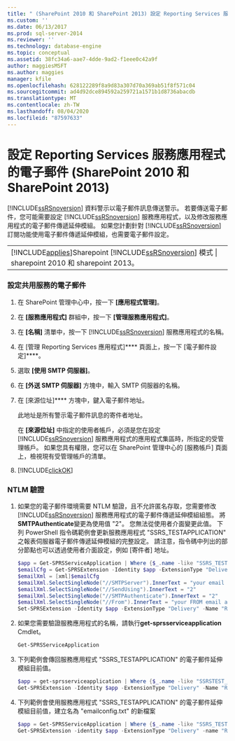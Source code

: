 ```yaml
---
title: " (SharePoint 2010 和 SharePoint 2013) 設定 Reporting Services 服務應用程式的電子郵件 |Microsoft Docs"
ms.custom: ''
ms.date: 06/13/2017
ms.prod: sql-server-2014
ms.reviewer: ''
ms.technology: database-engine
ms.topic: conceptual
ms.assetid: 38fc34a6-aae7-4dde-9ad2-f1eee0c42a9f
author: maggiesMSFT
ms.author: maggies
manager: kfile
ms.openlocfilehash: 628122289f8a9d83a307d70a369ab51f8f571c04
ms.sourcegitcommit: ad4d92dce894592a259721a1571b1d8736abacdb
ms.translationtype: MT
ms.contentlocale: zh-TW
ms.lasthandoff: 08/04/2020
ms.locfileid: "87597633"
---
```

# <a name="configure-e-mail-for-a-reporting-services-service-application-sharepoint-2010-and-sharepoint-2013"></a>設定 Reporting Services 服務應用程式的電子郵件 (SharePoint 2010 和 SharePoint 2013)
  [!INCLUDE[ssRSnoversion](../../includes/ssrsnoversion-md.md)] 資料警示以電子郵件訊息傳送警示。 若要傳送電子郵件，您可能需要設定 [!INCLUDE[ssRSnoversion](../../includes/ssrsnoversion-md.md)] 服務應用程式，以及修改服務應用程式的電子郵件傳遞延伸模組。 如果您計劃針對 [!INCLUDE[ssRSnoversion](../../includes/ssrsnoversion-md.md)] 訂閱功能使用電子郵件傳遞延伸模組，也需要電子郵件設定。  
  
||  
|-|  
|[!INCLUDE[applies](../../includes/applies-md.md)]Sharepoint [!INCLUDE[ssRSnoversion](../../includes/ssrsnoversion-md.md)] 模式 &#124; sharepoint 2010 和 sharepoint 2013。|  
  
### <a name="to-configure-e-mail-for-the-shared-service"></a>設定共用服務的電子郵件  
  
1.  在 SharePoint 管理中心中，按一下 **[應用程式管理]**。  
  
2.  在 **[服務應用程式]** 群組中，按一下 **[管理服務應用程式]**。  
  
3.  在 **[名稱]** 清單中，按一下 [!INCLUDE[ssRSnoversion](../../includes/ssrsnoversion-md.md)] 服務應用程式的名稱。  
  
4.  在 [管理 Reporting Services 應用程式]**** 頁面上，按一下 [電子郵件設定]****。  
  
5.  選取 **[使用 SMTP 伺服器]**。  
  
6.  在 **[外送 SMTP 伺服器]** 方塊中，輸入 SMTP 伺服器的名稱。  
  
7.  在 [來源位址]**** 方塊中，鍵入電子郵件地址。  
  
     此地址是所有警示電子郵件訊息的寄件者地址。  
  
     在 **[來源位址]** 中指定的使用者帳戶，必須是您在設定 [!INCLUDE[ssRSnoversion](../../includes/ssrsnoversion-md.md)] 服務應用程式的應用程式集區時，所指定的受管理帳戶。 如果您具有權限，您可以在 SharePoint 管理中心的 [服務帳戶] 頁面上，檢視現有受管理帳戶的清單。  
  
8.  [!INCLUDE[clickOK](../../includes/clickok-md.md)]  
  
### <a name="ntlm-authentication"></a>NTLM 驗證  
  
1.  如果您的電子郵件環境需要 NTLM 驗證，且不允許匿名存取，您需要修改 [!INCLUDE[ssRSnoversion](../../includes/ssrsnoversion-md.md)] 服務應用程式的電子郵件傳遞延伸模組組態。 將**SMTPAuthenticate**變更為使用值 "2"。 您無法從使用者介面變更此值。 下列 PowerShell 指令碼範例會更新服務應用程式 "SSRS_TESTAPPLICATION" 之報表伺服器電子郵件傳遞延伸模組的完整設定。 請注意，指令碼中列出的部分節點也可以透過使用者介面設定，例如 [寄件者] 地址。  
  
    ```powershell
    $app = Get-SPRSServiceApplication | Where {$_.name -like "SSRS_TESTAPPLICATION *"}  
    $emailCfg = Get-SPRSExtension -Identity $app -ExtensionType "Delivery" -Name "Report Server Email" | Select -ExpandProperty ConfigurationXml
    $emailXml = [xml]$emailCfg
    $emailXml.SelectSingleNode("//SMTPServer").InnerText = "your email server name"  
    $emailXml.SelectSingleNode("//SendUsing").InnerText = "2"  
    $emailXml.SelectSingleNode("//SMTPAuthenticate").InnerText = "2"  
    $emailXml.SelectSingleNode("//From").InnerText = "your FROM email address"  
    Set-SPRSExtension -Identity $app -ExtensionType "Delivery" -Name "Report Server Email" -ExtensionConfiguration $emailXml.OuterXml  
    ```  
  
2.  如果您需要驗證服務應用程式的名稱，請執行**get-sprsserviceapplication** Cmdlet。  
  
    ```powershell
    Get-SPRSServiceApplication  
    ```  
  
3.  下列範例會傳回服務應用程式 "SSRS_TESTAPPLICATION" 的電子郵件延伸模組目前值。  
  
    ```powershell
    $app = get-sprsserviceapplication | Where {$_.name -like "SSRSTEST_APPLICATION*"}  
    Get-SPRSExtension -Identity $app -ExtensionType "Delivery" -Name "Report Server Email" | Select -ExpandProperty ConfigurationXml  
    ```  
  
4.  下列範例會使用服務應用程式 "SSRS_TESTAPPLICATION" 的電子郵件延伸模組目前值，建立名為 "emailconfig.txt" 的新檔案  
  
    ```powershell
    $app = Get-SPRSServiceApplication | Where {$_.name -like "SSRS_TESTAPPLICATION*"}  
    Get-SPRSExtension -identity $app -ExtensionType "Delivery" -name "Report Server Email" | Select -ExpandProperty ConfigurationXml | Out-File c:\emailconfig.txt  
    ```
